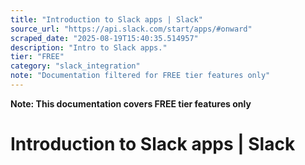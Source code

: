 ```yaml
---
title: "Introduction to Slack apps | Slack"
source_url: "https://api.slack.com/start/apps/#onward"
scraped_date: "2025-08-19T15:40:35.514957"
description: "Intro to Slack apps."
tier: "FREE"
category: "slack_integration"
note: "Documentation filtered for FREE tier features only"
---
```

**Note: This documentation covers FREE tier features only**

# Introduction to Slack apps | Slack

